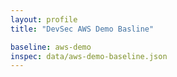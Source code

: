 ```yaml
---
layout: profile
title: "DevSec AWS Demo Basline"

baseline: aws-demo
inspec: data/aws-demo-baseline.json
---
```


